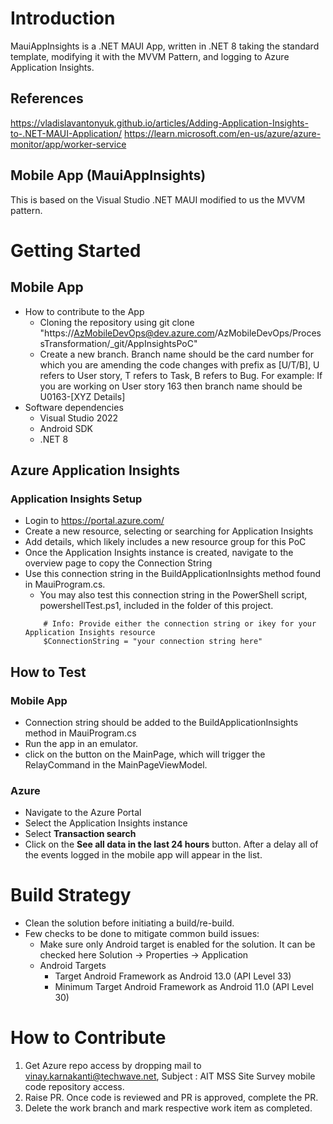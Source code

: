 # Introduction 
MauiAppInsights is a .NET MAUI App, written in .NET 8 taking the standard template, modifying it with the MVVM Pattern, and logging to Azure Application Insights.

## References
https://vladislavantonyuk.github.io/articles/Adding-Application-Insights-to-.NET-MAUI-Application/
https://learn.microsoft.com/en-us/azure/azure-monitor/app/worker-service 

## Mobile App (MauiAppInsights)
This is based on the Visual Studio .NET MAUI modified to us the MVVM pattern.

# Getting Started
## Mobile App
 - How to contribute to the App
    - Cloning the repository using git clone "https://AzMobileDevOps@dev.azure.com/AzMobileDevOps/ProcessTransformation/_git/AppInsightsPoC"
    - Create a new branch. Branch name should be the card number for which you are amending the code changes with prefix as [U/T/B], U refers to User story, T refers to Task, B refers to Bug. For example: If you are working on User story 163 then branch name should be U0163-[XYZ Details]
 - Software dependencies
    - Visual Studio 2022
    - Android SDK
    - .NET 8
## Azure Application Insights
### Application Insights Setup
 - Login to https://portal.azure.com/
 - Create a new resource, selecting or searching for Application Insights
 - Add details, which likely includes a new resource group for this PoC
 - Once the Application Insights instance is created, navigate to the overview page to copy the Connection String
 - Use this connection string in the BuildApplicationInsights method found in MauiProgram.cs.
    - You may also test this connection string in the PowerShell script, powershellTest.ps1, included in the folder of this project. 
    ```
        # Info: Provide either the connection string or ikey for your Application Insights resource
        $ConnectionString = "your connection string here"
    ```
## How to Test
### Mobile App
 - Connection string should be added to the BuildApplicationInsights method in MauiProgram.cs
 - Run the app in an emulator.
 - click on the button on the MainPage, which will trigger the RelayCommand in the MainPageViewModel.
### Azure
 - Navigate to the Azure Portal
 - Select the Application Insights instance 
 - Select **Transaction search**
 - Click on the **See all data in the last 24 hours** button. After a delay all of the events logged in the mobile app will appear in the list.
    
# Build Strategy
- Clean the solution before initiating a build/re-build.
- Few checks to be done to mitigate common build issues:
    - Make sure only Android target is enabled for the solution. It can be checked here Solution -> Properties -> Application
    - Android Targets
        - Target Android Framework  as Android 13.0 (API Level 33)
        - Minimum Target Android Framework as Android 11.0 (API Level 30)
 
# How to Contribute
1. Get Azure repo access by dropping mail to vinay.karnakanti@techwave.net, Subject : AIT MSS Site Survey mobile code repository access.
1. Raise PR. Once code is reviewed and PR is approved, complete the PR.
1. Delete the work branch and mark respective work item as completed.
